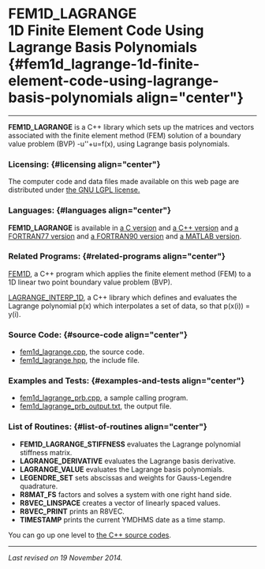 FEM1D\_LAGRANGE\
1D Finite Element Code Using Lagrange Basis Polynomials {#fem1d_lagrange-1d-finite-element-code-using-lagrange-basis-polynomials align="center"}
=======================================================

------------------------------------------------------------------------

**FEM1D\_LAGRANGE** is a C++ library which sets up the matrices and
vectors associated with the finite element method (FEM) solution of a
boundary value problem (BVP) -u''+u=f(x), using Lagrange basis
polynomials.

### Licensing: {#licensing align="center"}

The computer code and data files made available on this web page are
distributed under [the GNU LGPL license.](../../txt/gnu_lgpl.txt)

### Languages: {#languages align="center"}

**FEM1D\_LAGRANGE** is available in [a C
version](../../c_src/r8lib/r8lib.md) and [a C++
version](../../master/r8lib/r8lib.md) and [a FORTRAN77
version](../../f77_src/r8lib/r8lib.md) and [a FORTRAN90
version](../../f_src/r8lib/r8lib.md) and [a MATLAB
version](../../m_src/r8lib/r8lib.md).

### Related Programs: {#related-programs align="center"}

[FEM1D](../../master/fem1d/fem1d.md), a C++ program which applies the
finite element method (FEM) to a 1D linear two point boundary value
problem (BVP).

[LAGRANGE\_INTERP\_1D](../../master/lagrange_interp_1d/lagrange_interp_1d.md),
a C++ library which defines and evaluates the Lagrange polynomial p(x)
which interpolates a set of data, so that p(x(i)) = y(i).

### Source Code: {#source-code align="center"}

-   [fem1d\_lagrange.cpp](fem1d_lagrange.cpp), the source code.
-   [fem1d\_lagrange.hpp](fem1d_lagrange.hpp), the include file.

### Examples and Tests: {#examples-and-tests align="center"}

-   [fem1d\_lagrange\_prb.cpp](fem1d_lagrange_prb.cpp), a sample calling
    program.
-   [fem1d\_lagrange\_prb\_output.txt](fem1d_lagrange_prb_output.txt),
    the output file.

### List of Routines: {#list-of-routines align="center"}

-   **FEM1D\_LAGRANGE\_STIFFNESS** evaluates the Lagrange polynomial
    stiffness matrix.
-   **LAGRANGE\_DERIVATIVE** evaluates the Lagrange basis derivative.
-   **LAGRANGE\_VALUE** evaluates the Lagrange basis polynomials.
-   **LEGENDRE\_SET** sets abscissas and weights for Gauss-Legendre
    quadrature.
-   **R8MAT\_FS** factors and solves a system with one right hand side.
-   **R8VEC\_LINSPACE** creates a vector of linearly spaced values.
-   **R8VEC\_PRINT** prints an R8VEC.
-   **TIMESTAMP** prints the current YMDHMS date as a time stamp.

You can go up one level to [the C++ source codes](../cpp_src.md).

------------------------------------------------------------------------

*Last revised on 19 November 2014.*
